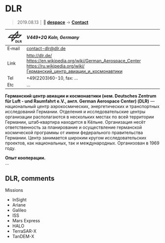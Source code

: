 # DLR
> 2019.08.13 ┊ **🚀 [despace](index.md)** → **[Contact](contact.md)**

|[![](f/contact/d/dlr_logo1_thumb.jpg)](f/contact/d/dlr_logo1.png)|*V449+2Q Koln, Germany*|
|:--|:--|
|E‑mail| <contact-dlr@dlr.de> |
|Link| <http://dlr.de/><br> <https://en.wikipedia.org/wiki/German_Aerospace_Center><br> <https://ru.wikipedia.org/wiki/Германский_центр_авиации_и_космонавтики>  |
|Tel| +49(2203)60-10, fax: … |
|Etc| … |

**Германский центр авиации и космонавтики (нем. Deutsches Zentrum für Luft - und Raumfahrt e.V., англ. German Aerospace Center) (DLR)** — национальный центр аэрокосмических, энергетических и транспортных исследований Германии. Отделения и исследовательские центры организации располагаются в нескольких местах по всей территории Германии, штаб‑квартира находится в Кёльне. Организация несёт ответственность за планирование и осуществление германской космической программы от имени федерального правительства Германии. Центр занимается широким кругом исследовательских проектов, как национальных, так и международных. Организован в 1969 году.

**Опыт кооперации.**  
…


<p style="page-break-after:always"> </p>

## DLR, comments

Missions

   - InSight
   - Ariane
   - Galileo
   - ISS
   - Mars Express
   - HALO
   - TerraSAR-X
   - TanDEM-X


